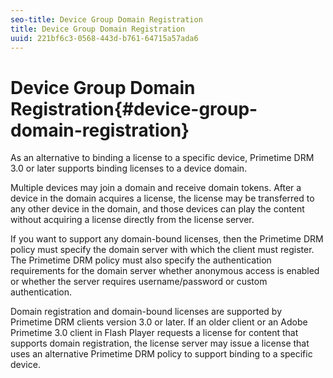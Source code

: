 ```yaml
---
seo-title: Device Group Domain Registration
title: Device Group Domain Registration
uuid: 221bf6c3-0568-443d-b761-64715a57ada6
---
```


# Device Group Domain Registration{#device-group-domain-registration}

As an alternative to binding a license to a specific device, Primetime DRM 3.0 or later supports binding licenses to a device domain.

Multiple devices may join a domain and receive domain tokens. After a device in the domain acquires a license, the license may be transferred to any other device in the domain, and those devices can play the content without acquiring a license directly from the license server.

If you want to support any domain-bound licenses, then the Primetime DRM policy must specify the domain server with which the client must register. The Primetime DRM policy must also specify the authentication requirements for the domain server whether anonymous access is enabled or whether the server requires username/password or custom authentication.

Domain registration and domain-bound licenses are supported by Primetime DRM clients version 3.0 or later. If an older client or an Adobe Primetime 3.0 client in Flash Player requests a license for content that supports domain registration, the license server may issue a license that uses an alternative Primetime DRM policy to support binding to a specific device. 
